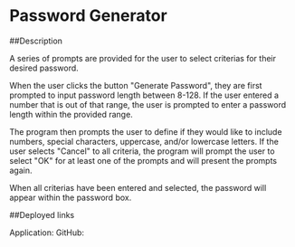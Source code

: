 # Password Generator

##Description

A series of prompts are provided for the user to select criterias for their desired password.

When the user clicks the button "Generate Password", they are first prompted to input password length between 8-128. If the user entered a number that is out of that range, the user is prompted to enter a password length within the provided range.

The program then prompts the user to define if they would like to include numbers, special characters, uppercase, and/or lowercase letters. If the user selects "Cancel" to all criteria, the program will prompt the user to select "OK" for at least one of the prompts and will present the prompts again.

When all criterias have been entered and selected, the password will appear within the password box.

##Deployed links

Application:
GitHub: